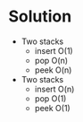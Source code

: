 # Solution
* Two stacks 
    * insert O(1)
    * pop O(n)
    * peek O(n) 
* Two stacks
    * insert O(n)
    * pop O(1)
    * peek O(1)
